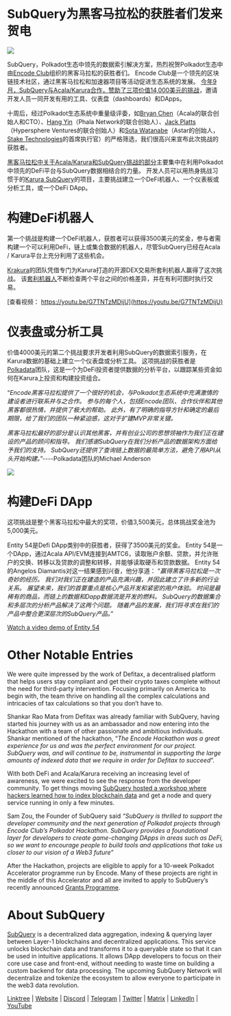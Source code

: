 # SubQuery为黑客马拉松的获胜者们发来贺电

![](https://miro.medium.com/max/1400/1*KSv8qczywRPCEvWXeYiDNA.png)

SubQuery，Polkadot生态中领先的数据索引解决方案，热烈祝贺Polkadot生态中由[Encode Club](https://www.encode.club/)组织的黑客马拉松的获胜者们。 Encode Club是一个领先的区块链技术社区，通过黑客马拉松和加速器项目等活动促进生态系统的发展。  [今年9月，SubQuery与Acala/Karura合作，赞助了三项价值14,000美元的挑战](https://subquery.medium.com/september-2021-recap-783b9b574b42)，邀请开发人员一同开发有用的工具、仪表盘（dashboards）和DApps。

十周后，经过Polkadot生态系统中重量级评委，如[Bryan Chen](https://twitter.com/XiliangChen)（Acala的联合创始人和CTO）、[Hang Yin](https://twitter.com/bgmshana)（Phala Network的联合创始人）、[Jack Platts](https://twitter.com/jackbplatts)（Hypersphere Ventures的联合创始人）和[Sota Watanabe](https://twitter.com/WatanabeSota)（Astar的创始人，[Stake Technologies](https://medium.com/encode-club/polkadot-hack-finale-prizewinners-and-summary-931627c64d9)的首席执行官）的严格筛选，我们很高兴来宣布此次挑战的获胜者。

[黑客马拉松中关于Acala/Karura和SubQuery挑战的部分](https://medium.com/encode-club/polkadot-hack-challenges-7cfeba1a4c0e)主要集中在利用Polkadot中领先的DeFi平台与SubQuery数据相结合的力量。 开发人员可以用热身挑战习惯于的[Karura SubQuery](https://explorer.subquery.network/subquery/AcalaNetwork/karura)的项目，主要挑战建立一个DeFi机器人、一个仪表板或分析工具，或一个DeFi DApp。

# 构建DeFi机器人

第一个挑战是构建一个DeFi机器人，获胜者可以获得3500美元的奖金，参与者需构建一个可以利用DeFi，链上或集合数据的机器人，尽管SubQuery已经在Acala / Karura平台上充分利用了这些机会。

[Krakura](https://github.com/houtenbos/krakura-bot)的团队凭借专门为Karura打造的开源DEX交易所套利机器人赢得了这次挑战。  该[套利机器人](https://github.com/houtenbos/krakura-bot)不断检查两个平台之间的价格差异，并在有利可图时执行交易。

[查看视频： https://youtu.be/G7TNTzMDijU](https://youtu.be/G7TNTzMDijU)

# 仪表盘或分析工具

价值4000美元的第二个挑战要求开发者利用SubQuery的数据索引服务，在Karura数据的基础上建立一个仪表盘或分析工具。 这项挑战的获胜者是[Polkadata](https://www.polkadata.xyz/)团队，这是一个为DeFi投资者提供数据的分析平台，以跟踪某些资金如何在Karura上投资和构建投资组合。

“_Encode黑客马拉松提供了一个很好的机会，与Polkadot生态系统中充满激情的建设者进行联系并与之合作。 参与的每个人，包括Encode团队、合作伙伴和其他黑客都很热情，并提供了极大的帮助。 此外，有了明确的指导方针和确定的最后期限，给了我们的团队一种紧迫感，这对于扩建MVP非常关键。_

_黑客马拉松最好的部分是认识其他黑客，并有创业公司的思想领袖作为我们正在建设的产品的顾问和指导。 我们感谢SubQuery在我们分析产品的数据架构方面给予我们的支持。 SubQuery还提供了查询链上数据的最简单方法，避免了用API从头开始构建。_”----Polkadata团队的Michael Anderson

![](https://miro.medium.com/max/1400/0*o01LCEIOu-FyUOWx)

# 构建DeFi DApp

这项挑战是整个黑客马拉松中最大的奖项，价值3,500美元，总体挑战奖金池为5,000美元。

Entity 54是Defi DApp类别中的获胜者，获得了3500美元的奖金。 Entity 54是一个DApp，通过Acala API/EVM连接到AMTC6，读取账户余额、贷款，并允许账户的交换、转移以及贷款的调整和转移，并能够读取硬币和贷款数据。 Entity 54的Angelos Diamantis对这一结果感到兴奋，他分享道： “_赢得黑客马拉松是一次奇妙的经历。 我们对我们正在建造的产品充满兴趣，并因此建立了许多新的行业关系。 展望未来，我们的首要重点是核心产品开发和紧密的用户体验。 时间是最稀有的商品，而链上的数据和Dapp数据流是开发的燃料。 SubQuery的数据集合和多层次的分析产品解决了这两个问题。 随着产品的发展，我们将寻求在我们的产品中整合更深层次的SubQuery产品。_”

[Watch a video demo of Entity 54](https://youtu.be/fU1BRVOtx2o)

# Other Notable Entries

We were quite impressed by the work of Defitax, a decentralised platform that helps users stay compliant and get their crypto taxes complete without the need for third-party intervention. Focusing primarily on America to begin with, the team thrive on handling all the complex calculations and intricacies of tax calculations so that you don’t have to.

Shankar Rao Mata from Defitax was already familiar with SubQuery, having started his journey with us as an ambassador and now entering into the Hackathon with a team of other passionate and ambitious individuals. Shankar mentioned of the hackathon, “_The Encode Hackathon was a great experience for us and was the perfect environment for our project. SubQuery was, and will continue to be, instrumental in supporting the large amounts of indexed data that we require in order for Defitax to succeed_”.

With both DeFi and Acala/Karura receiving an increasing level of awareness, we were excited to see the response from the developer community. To get things moving  [SubQuery hosted a workshop where hackers learned how to index blockchain data](https://www.youtube.com/watch?v=QUtWC_LZM8Q)  and get a node and query service running in only a few minutes.

Sam Zou, the Founder of SubQuery said  _“SubQuery is thrilled to support the developer community and the next generation of Polkadot projects through Encode Club’s Polkadot Hackathon. SubQuery provides a foundational layer for developers to create game-changing DApps in areas such as DeFi, so we want to encourage people to build tools and applications that take us closer to our vision of a Web3 future”_

After the Hackathon, projects are eligible to apply for a 10-week Polkadot Accelerator programme run by Encode. Many of these projects are right in the middle of this Accelerator and all are invited to apply to SubQuery’s recently announced  [Grants Programme](https://subquery.network/grants).

# About SubQuery

[SubQuery](https://subquery.network/)  is a decentralized data aggregation, indexing & querying layer between Layer-1 blockchains and decentralized applications. This service unlocks blockchain data and transforms it to a queryable state so that it can be used in intuitive applications. It allows DApp developers to focus on their core use case and front-end, without needing to waste time on building a custom backend for data processing. The upcoming SubQuery Network will decentralize and tokenize the ecosystem to allow everyone to participate in the web3 data revolution.

[Linktree](https://linktr.ee/subquerynetwork)  |  [Website](https://subquery.network/)  |  [Discord](https://discord.com/invite/78zg8aBSMG)  |  [Telegram](https://t.me/subquerynetwork)  |  [Twitter](https://twitter.com/subquerynetwork)  |  [Matrix](https://matrix.to/#/#subquery:matrix.org)  |  [LinkedIn](https://www.linkedin.com/company/subquery)  |  [YouTube](https://www.youtube.com/channel/UCi1a6NUUjegcLHDFLr7CqLw)
